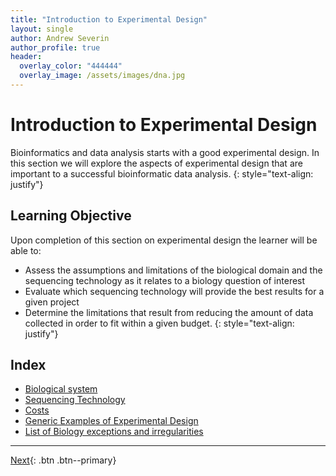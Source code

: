 ```yaml
---
title: "Introduction to Experimental Design"
layout: single
author: Andrew Severin
author_profile: true
header:
  overlay_color: "444444"
  overlay_image: /assets/images/dna.jpg
---
```




# Introduction to Experimental Design

Bioinformatics and data analysis starts with a good experimental design.  In this section we will explore the aspects of experimental design that are important to a successful bioinformatic data analysis.
{: style="text-align: justify"}

## Learning Objective
Upon completion of this section on experimental design the learner will be able to:

* Assess the assumptions and limitations of the biological domain and the sequencing technology as it relates to a biology question of interest
* Evaluate which sequencing technology will provide the best results for a given project
* Determine the limitations that result from reducing the amount of data collected in order to fit within a given budget.
{: style="text-align: justify"}



## Index

* [Biological system](bio_sys.md)
* [Sequencing Technology](sequencingTechnology.md)
* [Costs](costs.md)
* [Generic Examples of Experimental Design](eD_genericExamples.md)
* [List of Biology exceptions and irregularities](../Appendix/biology_tidbits.md)

----

[Next](bio_sys.md){: .btn  .btn--primary}
